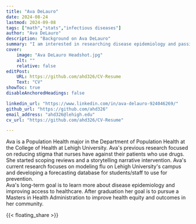 ```yaml
---
title: "Ava DeLauro"
date: 2024-08-24
lastmod: 2024-09-08
tags: ["math","stats","infectious diseases"]
author: "Ava DeLauro"
description: "Background on Ava DeLauro" 
summary: "I am interested in researching disease epidemiology and passionate about improving access to healthcare"
cover:
    image: "Ava DeLauro Headshot.jpg"
    alt: ""
    relative: false
editPost:
    URL: https://github.com/ahd326/CV-Resume
    Text: "CV"
showToc: true
disableAnchoredHeadings: false

linkedin_url: "https://www.linkedin.com/in/ava-delauro-924046269/"
github_url: "https://github.com/ahd326"
email_address: "ahd326@lehigh.edu"
cv_url: "https://github.com/ahd326/CV-Resume"

---
```


Ava is a Population Health major in the Department of Population Health at the College of Health at Lehigh University.
Ava's previous research focused on reducing stigma that nurses have against their patients who use drugs. She started scoping reviews and a storytelling narrative intervention. Ava's current research focuses on modeling flu on Lehigh University's campus and developing a forecasting database for students/staff to use for prevention.   
Ava's long-term goal is to learn more about disease epidemiology and improving access to healthcare. After graduation her goal is to pursue a Masters in Health Administration to improve health equity and outcomes in her community.

{{< floating_share >}} 

